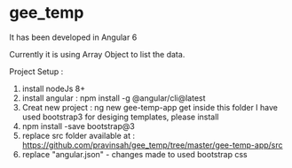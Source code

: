 # gee_temp
It has been developed in Angular 6 

Currently it is using Array Object to list the data.

Project Setup :
1. install nodeJs 8+ 
2. install angular : npm install -g @angular/cli@latest  
3. Creat new project : ng new gee-temp-app   get inside this folder 
I have used bootstrap3 for desiging templates, please install
4. npm install -save bootstrap@3
5. replace src folder available at : https://github.com/pravinsah/gee_temp/tree/master/gee-temp-app/src 
6. replace "angular.json" - changes made to used bootstrap css


